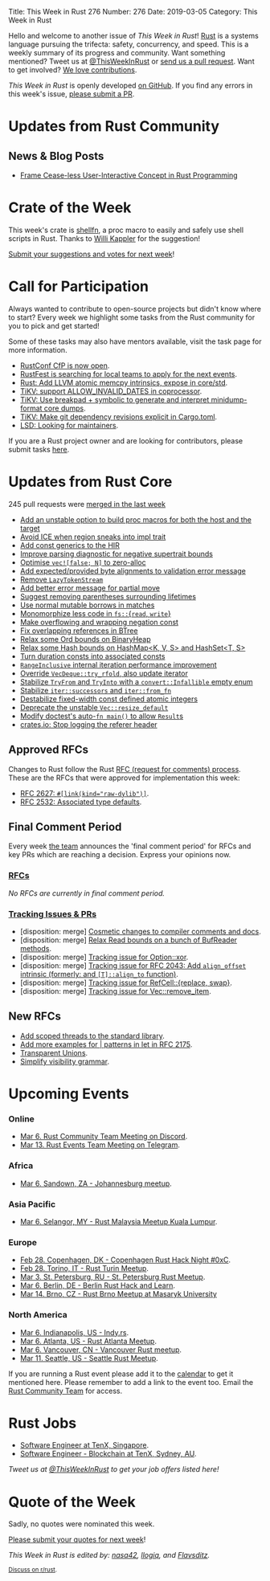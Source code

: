 Title: This Week in Rust 276
Number: 276
Date: 2019-03-05
Category: This Week in Rust

Hello and welcome to another issue of *This Week in Rust*!
[Rust](http://rust-lang.org) is a systems language pursuing the trifecta: safety, concurrency, and speed.
This is a weekly summary of its progress and community.
Want something mentioned? Tweet us at [@ThisWeekInRust](https://twitter.com/ThisWeekInRust) or [send us a pull request](https://github.com/cmr/this-week-in-rust).
Want to get involved? [We love contributions](https://github.com/rust-lang/rust/blob/master/CONTRIBUTING.md).

*This Week in Rust* is openly developed [on GitHub](https://github.com/cmr/this-week-in-rust).
If you find any errors in this week's issue, [please submit a PR](https://github.com/cmr/this-week-in-rust/pulls).

# Updates from Rust Community

## News & Blog Posts
* [Frame Cease-less User-Interactive Concept in Rust Programming](https://blog.knoldus.com/frame-cease-less-user-interactive-concept-in-rust-programming/)

# Crate of the Week

This week's crate is [shellfn](https://crates.io/crates/shellfn), a proc macro to easily and safely use shell scripts in Rust. Thanks to [Willi Kappler](https://users.rust-lang.org/t/crate-of-the-week/2704/490) for the suggestion!

[Submit your suggestions and votes for next week][submit_crate]!

[submit_crate]: https://users.rust-lang.org/t/crate-of-the-week/2704

# Call for Participation

Always wanted to contribute to open-source projects but didn't know where to start?
Every week we highlight some tasks from the Rust community for you to pick and get started!

Some of these tasks may also have mentors available, visit the task page for more information.

* [RustConf CfP is now open](https://cfp.rustconf.com/events/rustconf-2019).
* [RustFest is searching for local teams to apply for the next events](https://blog.rustfest.eu/call-for-teams).
* [Rust: Add LLVM atomic memcpy intrinsics, expose in core/std](https://github.com/rust-lang/rust/issues/58599).
* [TiKV: support ALLOW_INVALID_DATES in coprocessor](https://github.com/tikv/tikv/issues/4100).
* [TiKV: Use breakpad + symbolic to generate and interpret minidump-format core dumps](https://github.com/tikv/tikv/issues/4202).
* [TiKV: Make git dependency revisions explicit in Cargo.toml](https://github.com/tikv/tikv/issues/4283).
* [LSD: Looking for maintainers](https://github.com/Peltoche/lsd/issues/131).

If you are a Rust project owner and are looking for contributors, please submit tasks [here][guidelines].

[guidelines]: https://users.rust-lang.org/t/twir-call-for-participation/4821

# Updates from Rust Core

245 pull requests were [merged in the last week][merged]

[merged]: https://github.com/search?q=is%3Apr+org%3Arust-lang+is%3Amerged+merged%3A2019-02-18..2019-02-25

* [Add an unstable option to build proc macros for both the host and the target](https://github.com/rust-lang/cargo/pull/6547)
* [Avoid ICE when region sneaks into impl trait](https://github.com/rust-lang/rust/pull/58649)
* [Add const generics to the HIR](https://github.com/rust-lang/rust/pull/58503)
* [Improve parsing diagnostic for negative supertrait bounds](https://github.com/rust-lang/rust/pull/57364)
* [Optimise `vec![false; N]` to zero-alloc](https://github.com/rust-lang/rust/pull/58628)
* [Add expected/provided byte alignments to validation error message](https://github.com/rust-lang/rust/pull/58658)
* [Remove `LazyTokenStream`](https://github.com/rust-lang/rust/pull/58476)
* [Add better error message for partial move](https://github.com/rust-lang/rust/pull/58199)
* [Suggest removing parentheses surrounding lifetimes](https://github.com/rust-lang/rust/pull/58198)
* [Use normal mutable borrows in matches](https://github.com/rust-lang/rust/pull/57609)
* [Monomorphize less code in `fs::`{`read`, `write`}](https://github.com/rust-lang/rust/pull/58530)
* [Make overflowing and wrapping negation const](https://github.com/rust-lang/rust/pull/58044)
* [Fix overlapping references in BTree](https://github.com/rust-lang/rust/pull/58431)
* [Relax some Ord bounds on BinaryHeap<T>](https://github.com/rust-lang/rust/pull/58421)
* [Relax some Hash bounds on HashMap<K, V, S> and HashSet<T, S>](https://github.com/rust-lang/rust/pull/58370)
* [Turn duration consts into associated consts](https://github.com/rust-lang/rust/pull/58595)
* [`RangeInclusive` internal iteration performance improvement](https://github.com/rust-lang/rust/pull/58122)
* [Override `VecDeque::try_rfold`, also update iterator](https://github.com/rust-lang/rust/pull/58064)
* [Stabilize `TryFrom` and `TryInto` with a `convert::Infallible` empty enum](https://github.com/rust-lang/rust/pull/58302)
* [Stabilize `iter::successors` and `iter::from_fn`](https://github.com/rust-lang/rust/pull/58576)
* [Destabilize fixed-width const defined atomic integers](https://github.com/rust-lang/rust/pull/58616)
* [Deprecate the unstable `Vec::resize_default`](https://github.com/rust-lang/rust/pull/57656)
* [Modify doctest's auto-`fn main()` to allow `Result`s](https://github.com/rust-lang/rust/pull/56470)
* [crates.io: Stop logging the referer header](https://github.com/rust-lang/crates.io/pull/1636)

## Approved RFCs

Changes to Rust follow the Rust [RFC (request for comments)
process](https://github.com/rust-lang/rfcs#rust-rfcs). These
are the RFCs that were approved for implementation this week:

* [RFC 2627: `#[link(kind="raw-dylib")]`](https://github.com/rust-lang/rfcs/pull/2627).
* [RFC 2532: Associated type defaults](https://github.com/rust-lang/rfcs/pull/2532).

## Final Comment Period

Every week [the team](https://www.rust-lang.org/team.html) announces the
'final comment period' for RFCs and key PRs which are reaching a
decision. Express your opinions now.

### [RFCs](https://github.com/rust-lang/rfcs/labels/final-comment-period)

*No RFCs are currently in final comment period.*


### [Tracking Issues & PRs](https://github.com/rust-lang/rust/labels/final-comment-period)

* [disposition: merge] [Cosmetic changes to compiler comments and docs](https://github.com/rust-lang/rust/issues/58619).
* [disposition: merge] [Relax Read bounds on a bunch of BufReader<R> methods](https://github.com/rust-lang/rust/pull/58423).
* [disposition: merge] [Tracking issue for Option::xor](https://github.com/rust-lang/rust/issues/50512).
* [disposition: merge] [Tracking issue for RFC 2043: Add `align_offset` intrinsic (formerly: and `[T]::align_to` function)](https://github.com/rust-lang/rust/issues/44488).
* [disposition: merge] [Tracking issue for RefCell::{replace, swap}](https://github.com/rust-lang/rust/issues/43570).
* [disposition: merge] [Tracking issue for Vec::remove_item](https://github.com/rust-lang/rust/issues/40062).

## New RFCs

* [Add scoped threads to the standard library](https://github.com/rust-lang/rfcs/pull/2647).
* [Add more examples for | patterns in let in RFC 2175](https://github.com/rust-lang/rfcs/pull/2646).
* [Transparent Unions](https://github.com/rust-lang/rfcs/pull/2645).
* [Simplify visibility grammar](https://github.com/rust-lang/rfcs/pull/2640).

# Upcoming Events

### Online

* [Mar  6. Rust Community Team Meeting on Discord](https://discordapp.com/channels/442252698964721669/443773747350994945).
* [Mar 13. Rust Events Team Meeting on Telegram](https://t.me/joinchat/EkKINhHCgZ9llzvPidOssA).

### Africa

* [Mar  6. Sandown, ZA - Johannesburg meetup](https://www.meetup.com/Johannesburg-Rust-Meetup/events/qbhxmqyzfbjb/).

### Asia Pacific

* [Mar  6. Selangor, MY - Rust Malaysia Meetup Kuala Lumpur](https://www.facebook.com/events/1128655260646848/).

### Europe

* [Feb 28. Copenhagen, DK - Copenhagen Rust Hack Night #0xC](https://cph.rs/).
* [Feb 28. Torino, IT - Rust Turin Meetup](https://www.meetup.com/Mozilla-Torino/events/258586428).
* [Mar  3. St. Petersburg, RU - St. Petersburg Rust Meetup](https://www.meetup.com/spbrust/events/whmxrqyzfbfb).
* [Mar  6. Berlin, DE - Berlin Rust Hack and Learn](https://www.meetup.com/opentechschool-berlin/events/rjgkhqyzfbjb/).
* [Mar 14. Brno, CZ - Rust Brno Meetup at Masaryk University](https://rust-brno.github.io/)

### North America

* [Mar  6. Indianapolis, US - Indy.rs](https://www.meetup.com/indyrs/events/mffbtpyzfbjb/).
* [Mar  6. Atlanta, US - Rust Atlanta Meetup](https://www.meetup.com/Rust-ATL/events/cbcmbqyzfbjb/).
* [Mar  6. Vancouver, CN - Vancouver Rust meetup](https://www.meetup.com/Vancouver-Rust/events/hkllqqyzfbjb/).
* [Mar 11. Seattle, US - Seattle Rust Meetup](https://www.meetup.com/Seattle-Rust-Meetup/events/nzfspqyzfbpb/).

If you are running a Rust event please add it to the [calendar] to get
it mentioned here. Please remember to add a link to the event too.
Email the [Rust Community Team][community] for access.

[calendar]: https://www.google.com/calendar/embed?src=apd9vmbc22egenmtu5l6c5jbfc%40group.calendar.google.com
[community]: mailto:community-team@rust-lang.org

# Rust Jobs

* [Software Engineer at TenX, Singapore](https://tenx.workable.com/jobs/689264).
* [Software Engineer - Blockchain at TenX, Sydney, AU](https://tenx.workable.com/jobs/689268).

*Tweet us at [@ThisWeekInRust](https://twitter.com/ThisWeekInRust) to get your job offers listed here!*

# Quote of the Week

Sadly, no quotes were nominated this week.

[Please submit your quotes for next week](http://users.rust-lang.org/t/twir-quote-of-the-week/328)!

*This Week in Rust is edited by: [nasa42](https://github.com/nasa42), [llogiq](https://github.com/llogiq), and [Flavsditz](https://github.com/Flavsditz).*

<small>[Discuss on r/rust]().</small>
